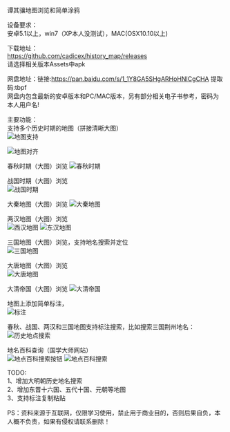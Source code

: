 谭其骧地图浏览和简单涂鸦  
  
设备要求：  
  安卓5.1以上，win7（XP本人没测试），MAC(OSX10.10以上)  

下载地址：  
  https://github.com/cadicex/history_map/releases  
  请选择相关版本Assets中apk
  
  网盘地址：链接:https://pan.baidu.com/s/1_1Y8GA5SHgARHoHNICgCHA 提取码:tbpf  
  网盘内包含最新的安卓版本和PC/MAC版本，另有部分相关电子书参考，密码为本人用户名!  

主要功能：  
  支持多个历史时期的地图（拼接清晰大图）  
  ![地图支持](https://github.com/cadicex/history_map/blob/master/%E5%9C%B0%E5%9B%BE%E5%88%87%E6%8D%A2.jpg)  
    
  ![地图对齐](https://github.com/cadicex/history_map/blob/master/%E5%85%88%E7%A7%A6%E4%B8%A4%E6%B1%89%E4%B8%89%E5%9B%BD%E5%9C%B0%E5%9B%BE%E5%AF%B9%E9%BD%90.jpg)  
    
  春秋时期（大图）浏览
  ![春秋时期](https://github.com/cadicex/history_map/blob/master/chunqiu.jpg)  
  
  战国时期（大图）浏览  
  ![战国时期](https://github.com/cadicex/history_map/blob/master/zhan_guo.jpg)  
    
  大秦地图（大图）浏览 
  ![大秦地图](https://github.com/cadicex/history_map/blob/master/qin.jpg)   
  
  两汉地图（大图）浏览  
  ![西汉地图](https://github.com/cadicex/history_map/blob/master/xihan.jpg)
  ![东汉地图](https://github.com/cadicex/history_map/blob/master/donghan.jpg)  

  三国地图（大图）浏览，支持地名搜索并定位  
  ![三国地图](https://github.com/cadicex/history_map/blob/master/sanguo.jpg)  
  
  大唐地图（大图）浏览  
  ![大唐地图](https://github.com/cadicex/history_map/blob/master/tang.jpg)
  
  大清帝国（大图）浏览
  ![大清帝国](https://github.com/cadicex/history_map/blob/master/qing.jpg)  
  
  地图上添加简单标注，    
  ![标注](https://github.com/cadicex/history_map/blob/master/%E7%AE%80%E5%8D%95%E6%B6%82%E9%B8%A6.jpg)  
    
  春秋、战国、两汉和三国地图支持标注搜索，比如搜索三国荆州地名：  
  ![历史地点搜索](https://github.com/cadicex/history_map/blob/master/%E6%90%9C%E7%B4%A2%E8%8D%86%E5%B7%9E.jpg)
  
  地名百科查询（国学大师网站）  
  ![地点百科搜索按钮](https://github.com/cadicex/history_map/blob/master/%E5%9C%B0%E7%82%B9%E7%99%BE%E7%A7%91.jpg)
  ![地点百科搜索](https://github.com/cadicex/history_map/blob/master/%E5%9C%B0%E7%82%B9%E7%99%BE%E7%A7%91%E9%A1%B5%E9%9D%A2.jpg)
  

TODO:  
  1、增加大明朝历史地名搜索  
  2、增加东晋十六国、五代十国、元朝等地图  
  3、支持标注复制粘贴

PS：资料来源于互联网，仅限学习使用，禁止用于商业目的，否则后果自负，本人概不负责，如果有侵权请联系删除！  
